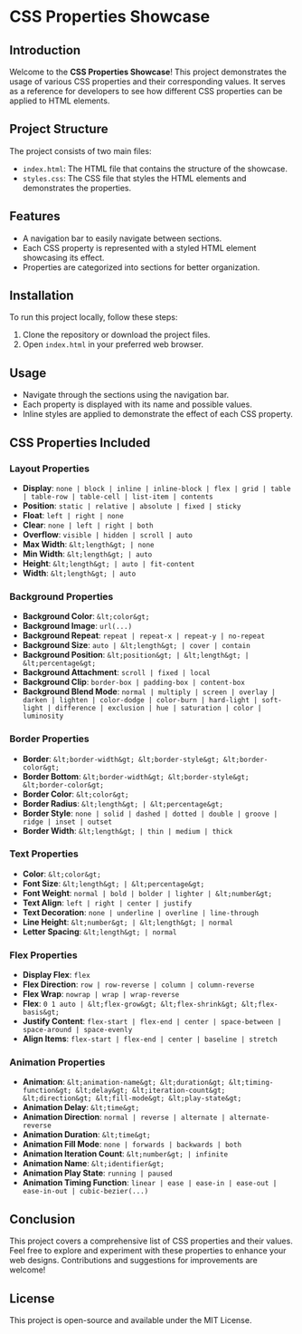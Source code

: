 # CSS Properties Showcase

## Introduction

Welcome to the **CSS Properties Showcase**! This project demonstrates the usage of various CSS properties and their corresponding values. It serves as a reference for developers to see how different CSS properties can be applied to HTML elements.

## Project Structure

The project consists of two main files:

- `index.html`: The HTML file that contains the structure of the showcase.
- `styles.css`: The CSS file that styles the HTML elements and demonstrates the properties.

## Features

- A navigation bar to easily navigate between sections.
- Each CSS property is represented with a styled HTML element showcasing its effect.
- Properties are categorized into sections for better organization.

## Installation

To run this project locally, follow these steps:

1. Clone the repository or download the project files.
2. Open `index.html` in your preferred web browser.

## Usage

- Navigate through the sections using the navigation bar.
- Each property is displayed with its name and possible values.
- Inline styles are applied to demonstrate the effect of each CSS property.

## CSS Properties Included

### Layout Properties

- **Display**: `none | block | inline | inline-block | flex | grid | table | table-row | table-cell | list-item | contents`
- **Position**: `static | relative | absolute | fixed | sticky`
- **Float**: `left | right | none`
- **Clear**: `none | left | right | both`
- **Overflow**: `visible | hidden | scroll | auto`
- **Max Width**: `&lt;length&gt; | none`
- **Min Width**: `&lt;length&gt; | auto`
- **Height**: `&lt;length&gt; | auto | fit-content`
- **Width**: `&lt;length&gt; | auto`

### Background Properties

- **Background Color**: `&lt;color&gt;`
- **Background Image**: `url(...)`
- **Background Repeat**: `repeat | repeat-x | repeat-y | no-repeat`
- **Background Size**: `auto | &lt;length&gt; | cover | contain`
- **Background Position**: `&lt;position&gt; | &lt;length&gt; | &lt;percentage&gt;`
- **Background Attachment**: `scroll | fixed | local`
- **Background Clip**: `border-box | padding-box | content-box`
- **Background Blend Mode**: `normal | multiply | screen | overlay | darken | lighten | color-dodge | color-burn | hard-light | soft-light | difference | exclusion | hue | saturation | color | luminosity`

### Border Properties

- **Border**: `&lt;border-width&gt; &lt;border-style&gt; &lt;border-color&gt;`
- **Border Bottom**: `&lt;border-width&gt; &lt;border-style&gt; &lt;border-color&gt;`
- **Border Color**: `&lt;color&gt;`
- **Border Radius**: `&lt;length&gt; | &lt;percentage&gt;`
- **Border Style**: `none | solid | dashed | dotted | double | groove | ridge | inset | outset`
- **Border Width**: `&lt;length&gt; | thin | medium | thick`

### Text Properties

- **Color**: `&lt;color&gt;`
- **Font Size**: `&lt;length&gt; | &lt;percentage&gt;`
- **Font Weight**: `normal | bold | bolder | lighter | &lt;number&gt;`
- **Text Align**: `left | right | center | justify`
- **Text Decoration**: `none | underline | overline | line-through`
- **Line Height**: `&lt;number&gt; | &lt;length&gt; | normal`
- **Letter Spacing**: `&lt;length&gt; | normal`

### Flex Properties

- **Display Flex**: `flex`
- **Flex Direction**: `row | row-reverse | column | column-reverse`
- **Flex Wrap**: `nowrap | wrap | wrap-reverse`
- **Flex**: `0 1 auto | &lt;flex-grow&gt; &lt;flex-shrink&gt; &lt;flex-basis&gt;`
- **Justify Content**: `flex-start | flex-end | center | space-between | space-around | space-evenly`
- **Align Items**: `flex-start | flex-end | center | baseline | stretch`

### Animation Properties

- **Animation**: `&lt;animation-name&gt; &lt;duration&gt; &lt;timing-function&gt; &lt;delay&gt; &lt;iteration-count&gt; &lt;direction&gt; &lt;fill-mode&gt; &lt;play-state&gt;`
- **Animation Delay**: `&lt;time&gt;`
- **Animation Direction**: `normal | reverse | alternate | alternate-reverse`
- **Animation Duration**: `&lt;time&gt;`
- **Animation Fill Mode**: `none | forwards | backwards | both`
- **Animation Iteration Count**: `&lt;number&gt; | infinite`
- **Animation Name**: `&lt;identifier&gt;`
- **Animation Play State**: `running | paused`
- **Animation Timing Function**: `linear | ease | ease-in | ease-out | ease-in-out | cubic-bezier(...)`

## Conclusion

This project covers a comprehensive list of CSS properties and their values. Feel free to explore and experiment with these properties to enhance your web designs. Contributions and suggestions for improvements are welcome!

## License

This project is open-source and available under the MIT License.
